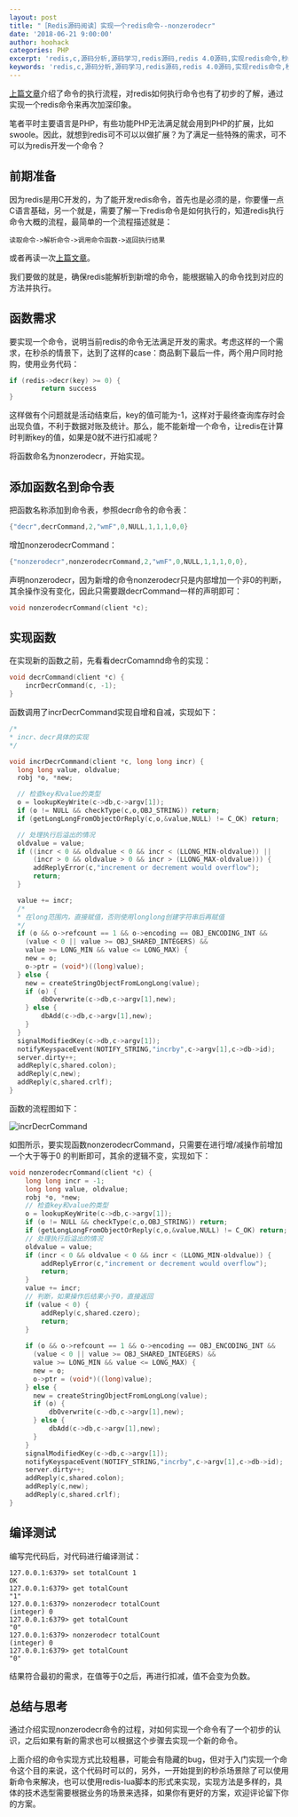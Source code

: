 ```yaml
---
layout: post
title: "［Redis源码阅读］实现一个redis命令--nonzerodecr"
date: '2018-06-21 9:00:00'
author: hoohack
categories: PHP
excerpt: 'redis,c,源码分析,源码学习,redis源码,redis 4.0源码,实现redis命令,秒杀'
keywords: 'redis,c,源码分析,源码学习,redis源码,redis 4.0源码,实现redis命令,秒杀'
---
```


[上篇文章](http://u6.gg/dCVQx)介绍了命令的执行流程，对redis如何执行命令也有了初步的了解，通过实现一个redis命令来再次加深印象。

笔者平时主要语言是PHP，有些功能PHP无法满足就会用到PHP的扩展，比如swoole。因此，就想到redis可不可以以做扩展？为了满足一些特殊的需求，可不可以为redis开发一个命令？

## 前期准备

因为redis是用C开发的，为了能开发redis命令，首先也是必须的是，你要懂一点C语言基础，另一个就是，需要了解一下redis命令是如何执行的，知道redis执行命令大概的流程，最简单的一个流程描述就是：

    读取命令->解析命令->调用命令函数->返回执行结果

或者再读一次[上篇文章](http://u6.gg/dCVQx)。

我们要做的就是，确保redis能解析到新增的命令，能根据输入的命令找到对应的方法并执行。

<!--more-->

## 函数需求

要实现一个命令，说明当前redis的命令无法满足开发的需求。考虑这样的一个需求，在秒杀的情景下，达到了这样的case：商品剩下最后一件，两个用户同时抢购，使用业务代码：

```c
if (redis->decr(key) >= 0) {
        return success
}
```

这样做有个问题就是活动结束后，key的值可能为-1，这样对于最终查询库存时会出现负值，不利于数据对账及统计。那么，能不能新增一个命令，让redis在计算时判断key的值，如果是0就不进行扣减呢？

将函数命名为nonzerodecr，开始实现。

## 添加函数名到命令表

把函数名称添加到命令表，参照decr命令的命令表：

```c
{"decr",decrCommand,2,"wmF",0,NULL,1,1,1,0,0}
```

增加nonzerodecrCommand：

```c
{"nonzerodecr",nonzerodecrCommand,2,"wmF",0,NULL,1,1,1,0,0},
```

声明nonzerodecr，因为新增的命令nonzerodecr只是内部增加一个非0的判断，其余操作没有变化，因此只需要跟decrCommand一样的声明即可：

```c
void nonzerodecrCommand(client *c);
```

## 实现函数

在实现新的函数之前，先看看decrComamnd命令的实现：

```c
void decrCommand(client *c) {
    incrDecrCommand(c, -1);
}
```

函数调用了incrDecrCommand实现自增和自减，实现如下：

```c
/*
* incr、decr具体的实现
*/

void incrDecrCommand(client *c, long long incr) {
  long long value, oldvalue;
  robj *o, *new;

  // 检查key和value的类型
  o = lookupKeyWrite(c->db,c->argv[1]);
  if (o != NULL && checkType(c,o,OBJ_STRING)) return;
  if (getLongLongFromObjectOrReply(c,o,&value,NULL) != C_OK) return;

  // 处理执行后溢出的情况
  oldvalue = value;
  if ((incr < 0 && oldvalue < 0 && incr < (LLONG_MIN-oldvalue)) ||
      (incr > 0 && oldvalue > 0 && incr > (LLONG_MAX-oldvalue))) {
      addReplyError(c,"increment or decrement would overflow");
      return;
  }

  value += incr;
  /*
  * 在long范围内，直接赋值，否则使用longlong创建字符串后再赋值
  */
  if (o && o->refcount == 1 && o->encoding == OBJ_ENCODING_INT &&
    (value < 0 || value >= OBJ_SHARED_INTEGERS) &&
    value >= LONG_MIN && value <= LONG_MAX) {
    new = o;
    o->ptr = (void*)((long)value);
  } else {
    new = createStringObjectFromLongLong(value);
    if (o) {
        dbOverwrite(c->db,c->argv[1],new);
    } else {
        dbAdd(c->db,c->argv[1],new);
    }
  }
  signalModifiedKey(c->db,c->argv[1]);
  notifyKeyspaceEvent(NOTIFY_STRING,"incrby",c->argv[1],c->db->id);
  server.dirty++;
  addReply(c,shared.colon);
  addReply(c,new);
  addReply(c,shared.crlf);
}

```

函数的流程图如下：

![incrDecrCommand](http://7u2eqw.com1.z0.glb.clouddn.com/incrDecrCommand.png)


如图所示，要实现函数nonzerodecrCommand，只需要在进行增/减操作前增加一个大于等于0 的判断即可，其余的逻辑不变，实现如下：
```c
void nonzerodecrCommand(client *c) {
    long long incr = -1;
    long long value, oldvalue;
    robj *o, *new;
    // 检查key和value的类型
    o = lookupKeyWrite(c->db,c->argv[1]);
    if (o != NULL && checkType(c,o,OBJ_STRING)) return;
    if (getLongLongFromObjectOrReply(c,o,&value,NULL) != C_OK) return;
    // 处理执行后溢出的情况
    oldvalue = value;
    if (incr < 0 && oldvalue < 0 && incr < (LLONG_MIN-oldvalue)) {
        addReplyError(c,"increment or decrement would overflow");
        return;
    }
    value += incr;
    // 判断，如果操作后结果小于0，直接返回
    if (value < 0) {
        addReply(c,shared.czero);
        return;
    }
    
    if (o && o->refcount == 1 && o->encoding == OBJ_ENCODING_INT &&
      (value < 0 || value >= OBJ_SHARED_INTEGERS) &&
      value >= LONG_MIN && value <= LONG_MAX) {
      new = o;
      o->ptr = (void*)((long)value);
    } else {
      new = createStringObjectFromLongLong(value);
      if (o) {
          dbOverwrite(c->db,c->argv[1],new);
      } else {
          dbAdd(c->db,c->argv[1],new);
      }
    }
    signalModifiedKey(c->db,c->argv[1]);
    notifyKeyspaceEvent(NOTIFY_STRING,"incrby",c->argv[1],c->db->id);
    server.dirty++;
    addReply(c,shared.colon);
    addReply(c,new);
    addReply(c,shared.crlf);
}
```

## 编译测试

编写完代码后，对代码进行编译测试：

```shell
127.0.0.1:6379> set totalCount 1
OK
127.0.0.1:6379> get totalCount
"1"
127.0.0.1:6379> nonzerodecr totalCount
(integer) 0
127.0.0.1:6379> get totalCount
"0"
127.0.0.1:6379> nonzerodecr totalCount
(integer) 0
127.0.0.1:6379> get totalCount
"0"
```

结果符合最初的需求，在值等于0之后，再进行扣减，值不会变为负数。



## 总结与思考

通过介绍实现nonzerodecr命令的过程，对如何实现一个命令有了一个初步的认识，之后如果有新的需求也可以根据这个步骤去实现一个新的命令。

上面介绍的命令实现方式比较粗暴，可能会有隐藏的bug，但对于入门实现一个命令这个目的来说，这个代码时可以的，另外，一开始提到的秒杀场景除了可以使用新命令来解决，也可以使用redis-lua脚本的形式来实现，实现方法是多样的，具体的技术选型需要根据业务的场景来选择，如果你有更好的方案，欢迎评论留下你的方案。